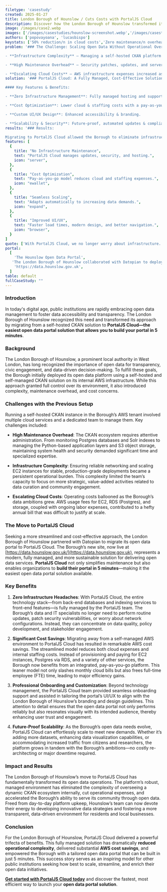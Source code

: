 ```yaml
---
filetype: 'casestudy'
created: 2025-01-27
title: London Borough of Hounslow / Cuts Costs with PortalJS Cloud
description: Discover how the London Borough of Hounslow transformed its open data management by migrating from self-hosted CKAN to PortalJS Cloud. Learn how to launch your open data portal in 5 minutes, reduce AWS costs, and boost data accessibility and civic engagement.
image: /images/case2.webp
images: ['/images/casestudies/hounslow-screenshot.webp','/images/casestudies/hounslow-search.webp','/images/casestudies/hounslow-dataset.webp','/images/casestudies/hounslow-groups.webp',]
authors: ['popovayoana', 'lucasbispo']
keystats: ['50% reduction/n in cloud costs','Zero maintenance/n overhead','Enhanced UI/UX/n & accessibility']
problem: '### The Challenge: Scaling Open Data Without Operational Overhead

- **Infrastructure Complexity** – Managing a self-hosted CKAN platform on AWS required significant resources and expertise.

- **High Maintenance Overhead** – Security patches, updates, and server management were consuming valuable IT bandwidth.

- **Escalating Cloud Costs** – AWS infrastructure expenses increased as data demands grew, making cost control a challenge.'
solution: '### PortalJS Cloud: A Fully Managed, Cost-Effective Solution

#### Key Features & Benefits:

- **Zero Infrastructure Management**: Fully managed hosting and support.

- **Cost Optimization**: Lower cloud & staffing costs with a pay-as-you-go model.

- **Custom UI/UX Design**: Enhanced accessibility & branding.

- **Scalability & Security**: Future-proof, automated updates & compliance.'
results: '### Results:

Migrating to PortalJS Cloud allowed the Borough to eliminate infrastructure maintenance, cut costs, and allocate resources more effectively. The open data portal remains accessible, reliable, and cost-efficient without requiring ongoing technical oversight.'
features: [
  {
    title: "No Infrastructure Maintenance",
    text: "PortalJS Cloud manages updates, security, and hosting.",
    icon: "server",
  },
  {
    title: "Cost Optimization",
    text: "Pay-as-you-go model reduces cloud and staffing expenses.",
    icon: "ewallet",
  },
  {
    title: "Seamless Scaling",
    text: "Adapts automatically to increasing data demands.",
    icon: "expand",
  },
  {
    title: "Improved UI/UX",
    text: "Faster load times, modern design, and better navigation.",
    icon: "browser",
  }
]
quote: ['With PortalJS Cloud, we no longer worry about infrastructure. We’ve cut costs and improved our platform’s usability for citizens and researchers alike.', '/images/casestudies/hounslow-logo.webp', 'London Borough of Hounslow' ]
portal:
  [
    'The Hounslow Open Data Portal',
   'The London Borough of Hounslow collaborated with Datopian to deploy a fully managed data portal leveraging the capabilities of PortalJS Cloud.',
    'https://data.hounslow.gov.uk',
  ]
table: default
fullCaseStudy: ""
---
```


### Introduction

In today's digital age, public institutions are rapidly embracing open data management to foster data accessibility and transparency. The London Borough of Hounslow recognized this need and transformed its approach by migrating from a self-hosted CKAN solution to **PortalJS Cloud—the easiest open data portal solution that allows you to build your portal in 5 minutes**.

### Background

The London Borough of Hounslow, a prominent local authority in West London, has long recognized the importance of open data for transparency, civic engagement, and data-driven decision-making. To fulfill these goals, the Borough initially deployed its open data platform using a self-hosted and self-managed CKAN solution on its internal AWS infrastructure. While this approach granted full control over its environment, it also introduced complexity, maintenance overhead, and cost concerns.

### Challenges with the Previous Setup

Running a self-hosted CKAN instance in the Borough’s AWS tenant involved multiple cloud services and a dedicated team to manage them. Key challenges included:

- **High Maintenance Overhead**: The CKAN ecosystem requires attentive administration. From monitoring Postgres databases and Solr indexes to managing the Python-based application layers and S3 object storage, maintaining system health and security demanded significant time and specialized expertise.

- **Infrastructure Complexity**: Ensuring reliable networking and scaling EC2 instances for stable, production-grade deployments became a persistent operational burden. This complexity limited the team’s capacity to focus on more strategic, value-added activities related to data curation and community engagement.

- **Escalating Cloud Costs**: Operating costs ballooned as the Borough’s data ambitions grew. AWS usage fees for EC2, RDS (Postgres), and storage, coupled with ongoing labor expenses, contributed to a hefty annual bill that was difficult to justify at scale.

### The Move to PortalJS Cloud

Seeking a more streamlined and cost-effective approach, the London Borough of Hounslow partnered with Datopian to migrate its open data portal to PortalJS Cloud. The Borough’s new site, now live at [https://data.hounslow.gov.uk/](https://data.hounslow.gov.uk), represents a modern, fully managed, and more sustainable solution for delivering open data services. **PortalJS Cloud** not only simplifies maintenance but also enables organizations to **build their portal in 5 minutes**—making it the easiest open data portal solution available.

### Key Benefits

1. **Zero Infrastructure Headaches**:
   With PortalJS Cloud, the entire technology stack—from back-end databases and indexing services to front-end features—is fully managed by the PortalJS team. The Borough’s data and IT specialists no longer need to perform routine updates, patch security vulnerabilities, or worry about network configurations. Instead, they can concentrate on data quality, policy development, and stakeholder engagement.

2. **Significant Cost Savings**:
   Migrating away from a self-managed AWS environment to PortalJS Cloud has resulted in remarkable AWS cost savings. The streamlined model reduces both cloud expenses and internal staffing costs. Instead of provisioning and paying for EC2 instances, Postgres via RDS, and a variety of other services, the Borough now benefits from an integrated, pay-as-you-go platform. This leaner model not only slashes monthly cloud bills but also frees full-time employee (FTE) time, leading to major efficiency gains.


3. **Professional Onboarding and Customization**:
   Beyond technology management, the PortalJS Cloud team provided seamless onboarding support and assisted in tailoring the portal’s UI/UX to align with the London Borough of Hounslow’s branding and design guidelines. This attention to detail ensures that the open data portal not only performs reliably but also resonates visually with its intended audience, thereby enhancing user trust and engagement.

4. **Future-Proof Scalability**:
   As the Borough’s open data needs evolve, PortalJS Cloud can effortlessly scale to meet new demands. Whether it’s adding more datasets, enhancing data visualization capabilities, or accommodating increased traffic from citizens and researchers, the platform grows in tandem with the Borough’s ambitions—no costly re-architecting or major downtime required.

### Impact and Results

The London Borough of Hounslow’s move to PortalJS Cloud has fundamentally transformed its open data operations. The platform’s robust, managed environment has eliminated the complexity of overseeing a dynamic CKAN ecosystem internally, cut operational expenses, and accelerated the Borough’s ability to serve its community through open data. Freed from day-to-day platform upkeep, Hounslow’s team can now devote their energy to developing innovative data strategies and fostering a more transparent, data-driven environment for residents and local businesses.

### Conclusion

For the London Borough of Hounslow, PortalJS Cloud delivered a powerful trifecta of benefits. This fully managed solution has dramatically **reduced operational complexity**, delivered substantial **AWS cost savings**, and empowered the Borough with a tailored open data portal that can be built in just 5 minutes. This success story serves as an inspiring model for other public institutions seeking how best to scale, streamline, and enrich their open data initiatives.

**[Get started with PortalJS Cloud today](https://cloud.portaljs.com)** and discover the fastest, most efficient way to launch your **open data portal solution**.